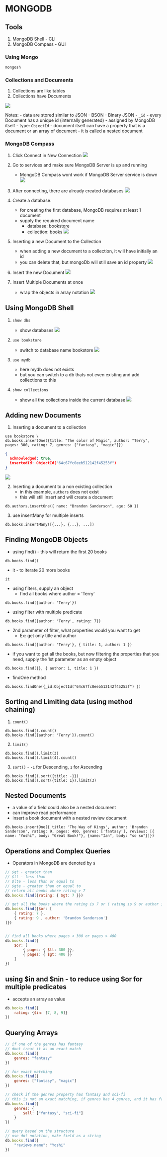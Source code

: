 # MONGODB

## Tools

1. MongoDB Shell - CLI
2. MongoDB Compass - GUI

### Using Mongo

```bash
mongosh
```

### Collections and Documents

1. Collections are like tables
2. Collections have Documents

![](screenshots/2023-07-30-22-40-17.png)

Notes:
    - data are stored similar to JSON
    - BSON - Binary JSON
    - `_id` 
        - every Document has a unique id (internally generated)
        - assigned by MongoDB itself
        - type: `ObjectId`
    - document itself can have a property that is a document or an array of document
        - it is called a nested document

### MongoDB Compass

1. Click Connect in New Connection
![](screenshots/2023-07-30-22-47-40.png)

2. Go to services and make sure MongoDB Server is up and running
    - MongoDB Compass wont work if MongoDB Server service is down
![](screenshots/2023-07-30-22-49-22.png)

3. After connecting, there are already created databases
![](screenshots/2023-07-30-22-51-33.png)

4. Create a database.
    - for creating the first database, MongoDB requires at least 1 document
    - supply the required document name
        - database: bookstore
        - collection: books
![](screenshots/2023-07-30-22-55-38.png)

5. Inserting a new Document to the Collection
    - when adding a new document to a collection, it will have initially an id
    - you can delete that, but mongoDb will still save an id property
![](screenshots/2023-07-30-22-59-00.png)

6. Insert the new Document
![](screenshots/2023-07-30-23-01-34.png)


7. Insert Multiple Documents at once
    - wrap the objects in array notation
![](screenshots/2023-07-30-23-04-51.png)

## Using MongoDB Shell

1. `show dbs` 
    - show databases
![](screenshots/2023-07-30-23-10-07.png)

2. `use bookstore`
    - switch to database name bookstore
![](screenshots/2023-07-30-23-10-51.png)

3. `use mydb`
    - here mydb does not exists
    - but you can switch to a db thats not even existing and add collections to this 

4. `show collections`
    - show all the collections inside the current database
![](screenshots/2023-07-30-23-15-09.png)

## Adding new Documents

1. Inserting a document to a collection

```mongodb
use bookstore \ 
db.books.insertOne({title: "The color of Magic", author: "Terry", pages: 300, rating: 7, genres: ["fantasy", "magic"]})
```

```json
{
  acknowledged: true,
  insertedId: ObjectId("64c67fc0eeb512142f45253f")
}
```
![](screenshots/2023-07-30-23-20-58.png)

2. Inserting a document to a non existing collection
    - in this example, `authors` does not exist
    - this will still insert and will create a document

```mongodb
db.authors.insertOne({ name: "Brandon Sanderson", age: 60 })
```

3. use insertMany for multiple inserts

```mongodb
db.books.insertMany([{...}, {...}, ...])
```

## Finding MongoDB Objects
- using find() - this will return the first 20 books

```shell
db.books.find()
```

- it - to iterate 20 more books
```shell
it
```

- using filters, supply an object
    - find all books where author = 'Terry'
```shell
db.books.find({author: 'Terry'})
```

- using filter with multiple predicate
```shell
db.books.find({author: 'Terry', rating: 7})
```

- 2nd parameter of filter, what properties would you want to get
    - Ex: get only title and author
```shell
db.books.find({author: 'Terry'}, { title: 1, author: 1 })
```

- if you want to get all the books, but now filtering the properties that you need, supply the 1st parameter as an empty object
```shell
db.books.find({}, { author: 1, title: 1 })
```

- findOne method
```shell
db.books.findOne({_id:ObjectId("64c67fc0eeb512142f45253f") })
```

## Sorting and Limiting data (using method chaining)

1. `count()`
```shell
db.books.find().count()
db.books.find({author: 'Terry'}).count()
```

2. `limit()`
```shell
db.books.find().limit(3)
db.books.find().limit(4).count()
```

3. `sort()` - `-1` for Descending, `1` for Ascending
```shell
db.books.find().sort({title: -1})
db.books.find().sort({title: 1}).limit(3)
```


## Nested Documents
- a value of a field could also be a nested document
- can improve read performance
- insert a book document with a nested review document
```shell
db.books.insertOne({ title: 'The Way of Kings', author: 'Brandon Sanderson', rating: 9, pages: 400, genres: ['fantasy'], reviews: [{ name: "Yoshi", body: "Great Book!"}, {name:"Ian", body: "so so"}]})
```

## Operations and Complex Queries
- Operators in MongoDB are denoted by `$`
```js
// $gt - greater than
// $lt - less than
// $lte - less than or equal to
// $gte - greater than or equal to
// return all books where rating > 7
db.books.find({rating: { $gt: 7 }})

// get all the books where the rating is 7 or ( rating is 9 or author is Brandon Sanderson
db.books.find({$or: [
    { rating: 7 },
    { rating: 9 , author: 'Brandon Sanderson'}    
]})


// find all books where pages < 300 or pages > 400
db.books.find({
    $or: [
        { pages: { $lt: 300 }},
        { pages: { $gt: 400 }}
    ]
})
```

## using $in and $nin - to reduce using $or for multiple predicates
- accepts an array as value
```js
db.books.find({
    rating: {$in: [7, 8, 9]}
})
```


## Querying Arrays

```js
// if one of the genres has fantasy
// dont treat it as an exact match
db.books.find({
    genres: "fantasy"
})

// for exact matching
db.books.find({
    genres: ["fantasy", "magic"]
})

// check if the genres property has fantasy and sci-fi
// this is not an exact matching, if genres has 4 genres, and it has fantasy and scifi, it will return the document
db.books.find({
    genres: {
        $all: ["fantasy", "sci-fi"]
    }
})

// query based on the structure
// use dot notation, make field as a string
db.books.find({
    "reviews.name": "Yoshi"
})
```